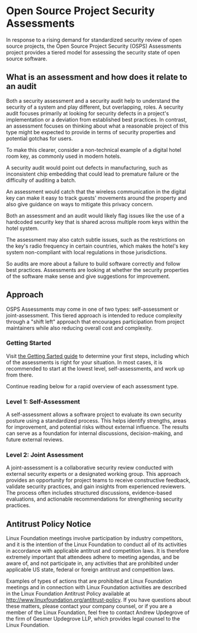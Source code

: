 # Open Source Project Security Assessments

In response to a rising demand for standardized security review of open source projects, the Open Source Project Security (OSPS) Assessments project provides a tiered model for assessing the security state of open source software.

## What is an assessment and how does it relate to an audit

Both a security assessment and a security audit help to understand the security of a system and play different, but overlapping, roles.   A security audit focuses primarily at looking for security defects in a project's implementation or a deviation from established best practices.   In contrast, an assessment focuses on thinking about what a reasonable project of this type might be expected to provide in terms of security properties and potential gotchas for users.

To make this clearer, consider a non-technical example of a digital hotel room key, as commonly used in modern hotels. 

A security audit would point out defects in manufacturing, such as inconsistent chip embedding that could lead to premature failure or the difficulty of auditing a batch. 

An assessment would catch that the wireless communication in the digital key can make it easy to track guests' movements around the property and also give guidance on ways to mitigate this privacy concern.

Both an assessment and an audit would likely flag issues like the use of a hardcoded security key that is shared across multiple room keys within the hotel system.

The assessment may also catch subtle issues, such as the restrictions on the key's radio frequency in certain countries, which makes the hotel's key system non-compliant with local regulations in those jurisdictions.

So audits are more about a failure to build software correctly and follow best practices.   Assessments are looking at whether the security properties of the software make sense and give suggestions for improvement.

## Approach

OSPS Assessments may come in one of two types: self-assessment or joint-assessment. This tiered approach is intended to reduce complexity through a "shift left" approach that encourages participation from project maintainers while also reducing overall cost and complexity.   

### Getting Started

Visit [the Getting Sarted guide](./guidance/getting-started.md) to determine your first steps, including which of the assessments is right for your situation. In most cases, it is recommended to start at the lowest level, self-assessments, and work up from there.

Continue reading below for a rapid overview of each assessment type.

### Level 1: Self-Assessment

A self-assessment allows a software project to evaluate its own security posture using a standardized process. This helps identify strengths, areas for improvement, and potential risks without external influence. The results can serve as a foundation for internal discussions, decision-making, and future external reviews.

### Level 2: Joint Assessment

A joint-assessment is a collaborative security review conducted with external security experts or a designated working group. This approach provides an opportunity for project teams to receive constructive feedback, validate security practices, and gain insights from experienced reviewers. The process often includes structured discussions, evidence-based evaluations, and actionable recommendations for strengthening security practices.

## Antitrust Policy Notice

Linux Foundation meetings involve participation by industry competitors, and it is the intention of the Linux Foundation to conduct all of its activities in accordance with applicable antitrust and competition laws. It is therefore extremely important that attendees adhere to meeting agendas, and be aware of, and not participate in, any activities that are prohibited under applicable US state, federal or foreign antitrust and competition laws.

Examples of types of actions that are prohibited at Linux Foundation meetings and in connection with Linux Foundation activities are described in the Linux Foundation Antitrust Policy available at http://www.linuxfoundation.org/antitrust-policy. If you have questions about these matters, please contact your company counsel, or if you are a member of the Linux Foundation, feel free to contact Andrew Updegrove of the firm of Gesmer Updegrove LLP, which provides legal counsel to the Linux Foundation.

[how the project operates]: governance/GOVERNANCE.md
[how to report security-related issues]: governance/SECURITY.md
